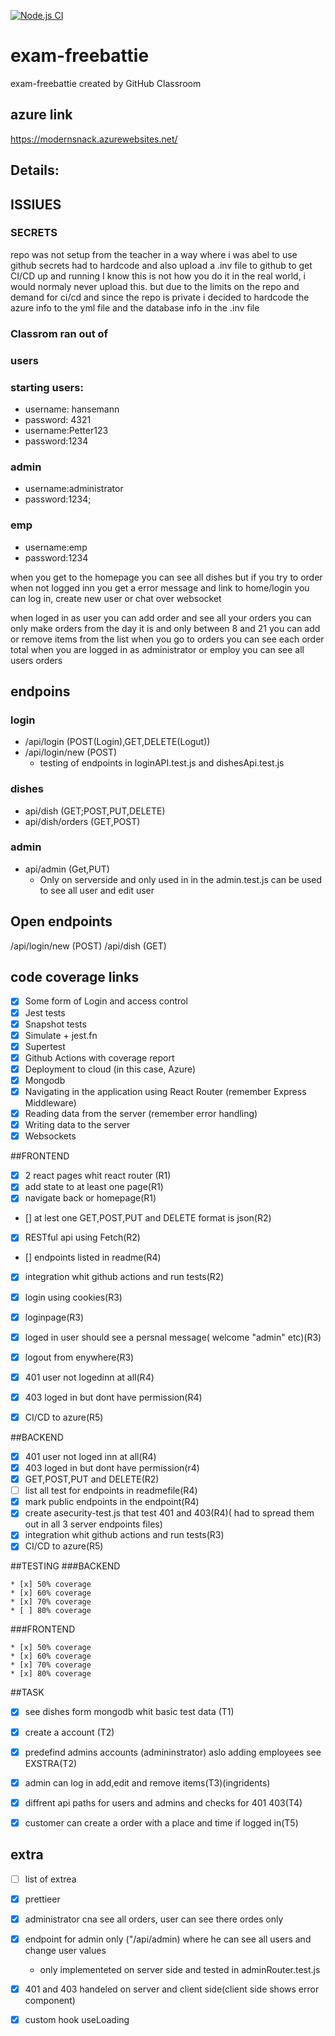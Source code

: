 [![Node.js CI](https://github.com/freebattie/webdevExamen/actions/workflows/node.js.yml/badge.svg)](https://github.com/freebattie/webdevExamen/actions/workflows/node.js.yml)
# exam-freebattie
exam-freebattie created by GitHub Classroom
## azure link
https://modernsnack.azurewebsites.net/
## Details:

## ISSIUES

### SECRETS
repo was not setup from the teacher in a way where i was abel to use github secrets
had to hardcode and also upload a .inv file to github to get CI/CD up and running
I know this is not how you do it in the real world, i would normaly never upload this.
but due to the limits on the repo and demand for ci/cd and since the repo is private 
i decided to hardcode the azure info to the yml file and the database info in the .inv file

### Classrom ran out of 

### users
### starting users:
* username: hansemann
* password: 4321
* username:Petter123
* password:1234

### admin
* username:administrator
* password:1234;

### emp
* username:emp
* password:1234

when you get to the homepage you can see all dishes but if you try to order when not logged inn
you get a error message and link to home/login
you can log in, create new user or chat over websocket

when loged in as user you can add order and see all your orders
you can only make orders from the day it is and only between 8 and 21
you can add or remove items from the list
when you go to orders you can see each order total
when you are logged in as administrator or employ you can see all users orders

## endpoins
### login
* /api/login (POST(Login),GET,DELETE(Logut))
* /api/login/new (POST)
  * testing of endpoints in loginAPI.test.js and dishesApi.test.js

### dishes
* api/dish (GET;POST,PUT,DELETE)
* api/dish/orders (GET,POST)

### admin
* api/admin (Get,PUT) 
  * Only on serverside and only used in in the admin.test.js can be used to see all user and edit user

## Open endpoints
/api/login/new (POST)
/api/dish (GET)
## code coverage links


* [x] Some form of Login and access control
* [x] Jest tests
 * [x] Snapshot tests
 * [x] Simulate + jest.fn
 * [x] Supertest
* [x] Github Actions with coverage report
* [x] Deployment to cloud (in this case, Azure)
* [x] Mongodb
* [x] Navigating in the application using React Router (remember Express Middleware)
* [x] Reading data from the server (remember error handling)
* [x] Writing data to the server
* [x] Websockets

##FRONTEND
* [x] 2 react pages whit react router (R1)
* [x] add state to at least one page(R1)
* [x] navigate back or homepage(R1)
* [] at lest one GET,POST,PUT and DELETE format is json(R2)
* [x] RESTful api using Fetch(R2)
* []  endpoints listed in readme(R4)
* [x] integration whit github actions and run tests(R2)
* [x] login using cookies(R3)
* [x] loginpage(R3)
* [x] loged in user should see a persnal message( welcome "admin" etc)(R3)
* [x] logout from enywhere(R3)
* [x] 401 user not logedinn at all(R4)
* [x] 403 loged in but dont have permission(R4)
* [x] CI/CD to azure(R5)


##BACKEND
* [x] 401 user not loged inn at all(R4)
* [x] 403 loged in but dont have permission(r4)
* [x] GET,POST,PUT and DELETE(R2)
* [ ] list all test for endpoints in readmefile(R4)
* [x] mark public endpoints in the endpoint(R4)
* [x] create asecurity-test.js that test 401 and 403(R4)( had to spread them out in all 3 server endpoints files)
* [x] integration whit github actions and run tests(R3)
* [x] CI/CD to azure(R5)

##TESTING
  ###BACKEND
  
    * [x] 50% coverage
    * [x] 60% coverage
    * [x] 70% coverage
    * [ ] 80% coverage
  ###FRONTEND
  
    * [x] 50% coverage
    * [x] 60% coverage
    * [x] 70% coverage
    * [x] 80% coverage
    
##TASK
* [x] see dishes form mongodb whit basic test data (T1)
* [x] create a account (T2)
* [x] predefind admins accounts (admininstrator) aslo adding employees see EXSTRA(T2)
* [x] admin can log in add,edit and remove items(T3)(ingridents)
* [x] diffrent api paths for users and admins and checks for 401 403(T4)
* [x] customer can create a order with a place and time if logged in(T5)


## extra
* [ ] list of extrea
* [x] prettieer
* [x] administrator cna see all orders, user can see there ordes only
* [x] endpoint for admin only ("/api/admin) where he can see all users and change user values
  * only implementeted on server side and tested in adminRouter.test.js
* [x] 401 and 403 handeled on server and client side(client side shows error component)
* [x] custom hook useLoading



  






